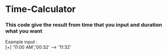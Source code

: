 # Time-Calculator

<h3>This code give the result from time that you input and duration what you want</h3>
<p>Example input : <br>[+] '11:00 AM','00:32' --> '11:32' </p>

